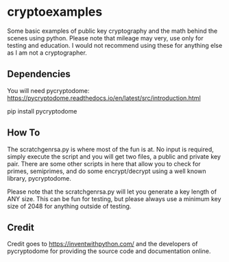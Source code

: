 # cryptoexamples
Some basic examples of public key cryptography and the math behind the scenes using python. Please note that mileage may very, use only for testing and education. I would not recommend using these for anything else as I am not a cryptographer. 


## Dependencies
You will need pycryptodome: https://pycryptodome.readthedocs.io/en/latest/src/introduction.html

pip install pycryptodome

## How To
The scratchgenrsa.py is where most of the fun is at. No input is required, simply execute the script and you will get two files, a public and private key pair.
There are some other scripts in here that allow you to check for primes, semiprimes, and do some encrypt/decrypt using a well known library, pycryptodome.

Please note that the scratchgenrsa.py will let you generate a key length of ANY size. This can be fun for testing, but please always use a minimum key size of 2048 for anything outside of testing.

## Credit
Credit goes to https://inventwithpython.com/ and the developers of pycryptodome for providing the source code and documentation online.
